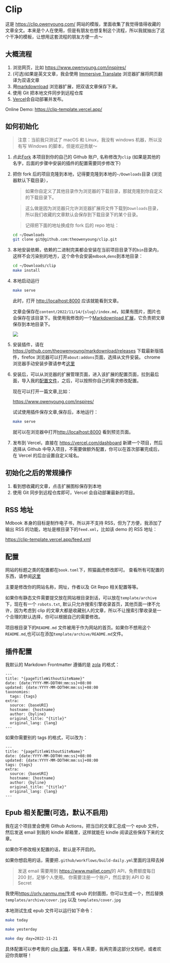 # Clip

这是 <https://clip.owenyoung.com/> 网站的模版，里面收集了我觉得值得收藏的文章全文。本来是个人在使用，但是有朋友也想复制这个流程，所以我就抽出了这个干净的模板，让想用这套流程的朋友方便一点～

## 大概流程

1. 浏览网页，比如 <https://www.owenyoung.com/inspires/>
2. (可选)如果是英文文章，我会使用 [Immersive Translate](https://github.com/immersive-translate/immersive-translate) 浏览器扩展将网页翻译为双语文章
3. 用[markdownload](https://github.com/theowenyoung/markdownload) 浏览器扩展，把双语文章保存下来。
4. 使用 Git 把本地文件同步到远程仓库
5. [Vercel](https://vercel.com/dashboard)会自动部署并发布。

Online Demo: <https://clip-template.vercel.app/>

## 如何初始化

> 注意：当前我只测试了 macOS 和 Linux，我没有 windows 机器，所以没有写 Windows 的脚本，但是欢迎贡献～

1. 点此[Fork](https://github.com/theowenyoung/clip-template/fork) 本项目到你的自己的 Github 账户, 名称修改为`clip` (如果是其他的名字，后面的步骤中安装的插件的配置需要同步修改下)

2. 把你 fork 后的项目克隆到本地，记得要克隆到本地的`~/Downloads`目录 (浏览器默认下载目录），

   > 如果你自定义了其他目录作为浏览器的下载目录，那就克隆到你自定义的下载目录下。

   > 这么做是因为浏览器只允许浏览器扩展将文件下载到`Downloads`目录，所以我们收藏的文章默认会保存到下载目录下的某个目录。

   > 记得把下面的地址换成你 fork 后的 repo 地址：

   ```bash
   cd ~/Downloads
   git clone git@github.com:theowenyoung/clip.git
   ```

3. 本地安装依赖，依赖的二进制完美都会安装在当前项目目录下的`bin`目录内，这样不会污染别的地方，这个命令会安装`mdbook`,`deno`到本地目录：

   ```bash
   cd ~/Downloads/clip
   make install
   ```

4. 本地启动运行

   ```bash
   make serve
   ```

   此时，打开 <http://localhost:8000> 应该就能看到文章。

   文章会保存在`content/2022/11/14/{slug}/index.md`，如果有图片，图片也会保存在该目录下。我使用我修改的一个[Markdownload 扩展](https://github.com/theowenyoung/markdownload)，它负责把文章保存到本地目录下。

   ![](https://i.imgur.com/pTvQQ1h.png)

5. 安装插件，请在<https://github.com/theowenyoung/markdownload/releases> 下载最新版插件，firefox 浏览器可以打开`about:addons`页面，选择从文件安装。 chrome 浏览器手动安装步骤请参考[这里](https://github.com/immersive-translate/immersive-translate/blob/main/readme.md#chrome-%E6%89%8B%E5%8A%A8%E5%AE%89%E8%A3%85)

6. 安装后，可以从浏览器的扩展管理页面，进入该扩展的配置页面，拉到最后面，导入我的[配置文件](https://raw.githubusercontent.com/theowenyoung/clip-template/main/markdownload-config.json)，之后，可以按照你自己的需求修改配置。

   现在可以打开一篇文章,比如：

   <https://www.owenyoung.com/inspires/>

   试试使用插件保存文章,保存后，本地运行：

   ```bash
   make serve
   ```

   就可以在浏览器中打开<http://localhost:8000> 看到预览页面。

7. 发布到 Vercel，直接在 <https://vercel.com/dashboard> 新建一个项目，然后选择从 Github 中导入项目，不需要做额外配置，你可以在首次部署完成后，在 Vercel 的后台设置自定义域名。

## 初始化之后的常规操作

1. 看到想收藏的文章，点击扩展图标保存到本地
2. 使用 Git 同步到远程仓库即可，Vercel 会自动部署最新的项目。

## RSS 地址

Mdbook 本身的目标是制作电子书，所以并不支持 RSS，但为了方便，我添加了输出 RSS 的功能，地址是根目录下的`feed.xml`，比如该 demo 的 RSS 地址：

<https://clip-template.vercel.app/feed.xml>

## 配置

网站的标题之类的配置都在`book.toml`下，照猫画虎修改即可。 查看所有可配置的东西，请参阅[这里](https://rust-lang.github.io/mdBook/format/configuration/index.html)

主要是修改你的网站名称，网址，作者以及 Git Repo 相关配置等等。

如果你有静态文件需要提交放在网站根目录到话，可以放在`template/archive` 下，现在有一个 `robots.txt`, 默认只允许搜索引擎收录首页，其他页面一律不允许，因为考虑到 clip 的文章大都是收藏别人的文章，所以不让搜索引擎收录是一个合理的默认选择，你可以根据自己的需要修改。

项目根目录下的`README.md` 文件被用于作为网站的首页。如果你不想用这个`README.md`,也可以在添加`template/archive/README.md`文件。

## 插件配置

我默认的 Markdown Frontmatter 遵循的是 [zola](https://www.getzola.org/) 的格式：

```
---
title: "{pageTitleWithoutSiteName}"
date: {date:YYYY-MM-DDTHH:mm:ss}+08:00
updated: {date:YYYY-MM-DDTHH:mm:ss}+08:00
taxonomies:
  tags: {tags}
extra:
  source: {baseURI}
  hostname: {hostname}
  author: {byline}
  original_title: "{title}"
  original_lang: {lang}
---
```

如果你需要别的 tags 的格式，可以改为：

```
---
title: "{pageTitleWithoutSiteName}"
date: {date:YYYY-MM-DDTHH:mm:ss}+08:00
updated: {date:YYYY-MM-DDTHH:mm:ss}+08:00
tags: {tags}
extra:
  source: {baseURI}
  hostname: {hostname}
  author: {byline}
  original_title: "{title}"
  original_lang: {lang}
---
```

## Epub 相关配置(可选，默认不启用)

我在这个项目里会使用 Github Actions，把当日的文章汇总成一个 epub 文件，然后发送 email 到我的 kindle 邮箱里，这样就能在 kindle 阅读这些保存下来的文章。

如果你不修改相关配置的话，默认是不开启的。

如果你想启用的话，需要把`.github/workflows/build-daily.yml`里面的注释去掉

> 发送 email 需要用到 <https://www.mailjet.com/>的 API，免费额度每日 200 封，足够个人使用。 你需要注册一个账户，然后拿到 API ID 和 Secret

我使用<https://orly.nanmu.me/>生成 epub 的封面图，你可以生成一个，然后替换 `templates/archive/cover.jpg` 以及 `templates/cover.jpg`

本地测试生成 epub 文件可以运行如下命令：

```bash
make today
```

```bash
make yesterday
```

```bash
make day day=2022-11-21
```

具体配置可以参考我的 [clip 配置](https://github.com/theowenyoung/clip/blob/main/.github/workflows/build-daily.yml)，等有人需要，我再完善这部分文档吧，或者欢迎你贡献呀！
